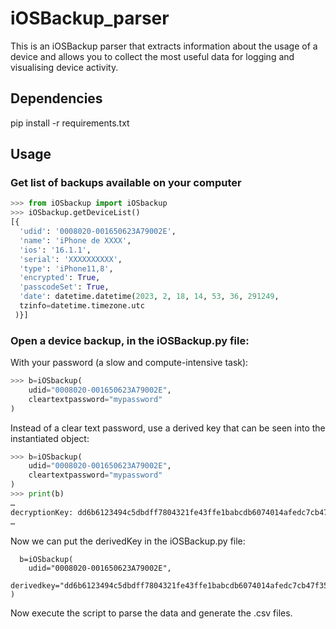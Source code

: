 # iOSBackup_parser
This is an iOSBackup parser that extracts information about the usage of a device and allows you to collect the most useful data for logging and visualising device activity.

## Dependencies

pip install -r requirements.txt

## Usage

### Get list of backups available on your computer
```python
>>> from iOSbackup import iOSbackup
>>> iOSbackup.getDeviceList()
[{
  'udid': '0008020-001650623A79002E',
  'name': 'iPhone de XXXX', 
  'ios': '16.1.1', 
  'serial': 'XXXXXXXXXX', 
  'type': 'iPhone11,8', 
  'encrypted': True, 
  'passcodeSet': True, 
  'date': datetime.datetime(2023, 2, 18, 14, 53, 36, 291249,
  tzinfo=datetime.timezone.utc
 )}]
```

### Open a device backup, in the iOSBackup.py file:

With your password (a slow and compute-intensive task):
```python
>>> b=iOSbackup(
	udid="0008020-001650623A79002E",
	cleartextpassword="mypassword"
)
```
Instead of a clear text password, use a derived key that can be seen into the instantiated object:
```python
>>> b=iOSbackup(
	udid="0008020-001650623A79002E",
	cleartextpassword="mypassword"
)
>>> print(b)
…
decryptionKey: dd6b6123494c5dbdff7804321fe43ffe1babcdb6074014afedc7cb47f351524
…
```
Now we can put the derivedKey in the iOSBackup.py file:
```
  b=iOSbackup(
	udid="0008020-001650623A79002E",
	derivedkey="dd6b6123494c5dbdff7804321fe43ffe1babcdb6074014afedc7cb47f351524"
)
```

Now execute the script to parse the data and generate the .csv files.

